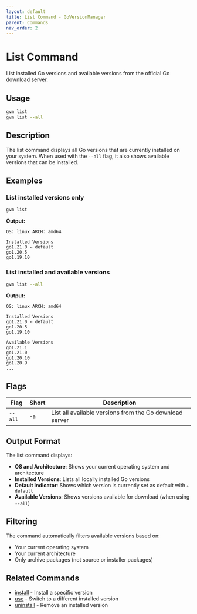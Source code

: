 ```yaml
---
layout: default
title: List Command - GoVersionManager
parent: Commands
nav_order: 2
---
```


# List Command

List installed Go versions and available versions from the official Go download server.

## Usage

```bash
gvm list
gvm list --all
```

## Description

The list command displays all Go versions that are currently installed on your system. When used with the `--all` flag, it also shows available versions that can be installed.

## Examples

### List installed versions only
```bash
gvm list
```

**Output:**
```
OS: linux ARCH: amd64

Installed Versions
go1.21.0 ← default
go1.20.5
go1.19.10
```

### List installed and available versions
```bash
gvm list --all
```

**Output:**
```
OS: linux ARCH: amd64

Installed Versions
go1.21.0 ← default
go1.20.5
go1.19.10

Available Versions
go1.21.1
go1.21.0
go1.20.10
go1.20.9
...
```

## Flags

| Flag | Short | Description |
|------|-------|-------------|
| `--all` | `-a` | List all available versions from the Go download server |

## Output Format

The list command displays:

- **OS and Architecture**: Shows your current operating system and architecture
- **Installed Versions**: Lists all locally installed Go versions
- **Default Indicator**: Shows which version is currently set as default with `← default`
- **Available Versions**: Shows versions available for download (when using `--all`)

## Filtering

The command automatically filters available versions based on:
- Your current operating system
- Your current architecture
- Only archive packages (not source or installer packages)

## Related Commands

- [install](install) - Install a specific version
- [use](use) - Switch to a different installed version
- [uninstall](uninstall) - Remove an installed version
